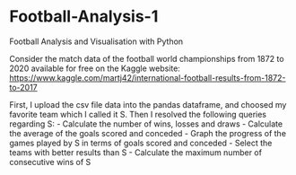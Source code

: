 # Football-Analysis-1
Football Analysis and Visualisation with Python

Consider the match data of the football world championships from 1872 to 2020 available for free on the Kaggle website:
https://www.kaggle.com/martj42/international-football-results-from-1872-to-2017

First, I upload the csv file data into the pandas dataframe, and choosed my favorite team which I called it S. Then I resolved the following queries regarding S:
      - Calculate the number of wins, losses and draws
      - Calculate the average of the goals scored and conceded
      - Graph the progress of the games played by S in terms of goals scored and conceded
      - Select the teams with better results than S
      - Calculate the maximum number of consecutive wins of S
	
